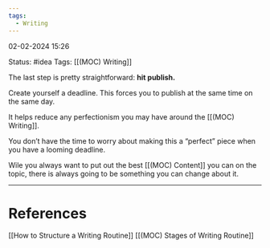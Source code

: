 ```yaml
---
tags:
  - Writing
---
```

02-02-2024 15:26

Status: #idea
Tags: [[(MOC) Writing]]

The last step is pretty straightforward: **hit publish.**

Create yourself a deadline. This forces you to publish at the same time on the same day. 

It helps reduce any perfectionism you may have around the [[(MOC) Writing]].

You don’t have the time to worry about making this a “perfect” piece when you have a looming deadline.

Wile you always want to put out the best [[(MOC) Content]] you can on the topic, there is always going to be something you can change about it.



---
# References
[[How to Structure a Writing Routine]]
[[(MOC) Stages of Writing Routine]]
